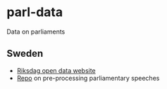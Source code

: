 # parl-data
Data on parliaments

## Sweden

- [Riksdag open data website](https://data.riksdagen.se/in-english/)
- [Repo](https://github.com/welfare-state-analytics/riksdagen-corpus-old) on pre-processing parliamentary speeches
